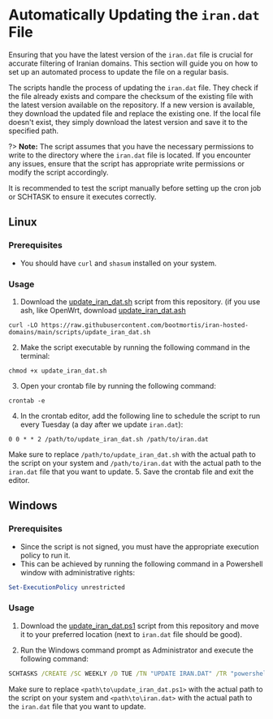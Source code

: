 # Automatically Updating the `iran.dat` File

Ensuring that you have the latest version of the `iran.dat` file is crucial for accurate filtering of Iranian domains. This section will guide you on how to set up an automated process to update the file on a regular basis.

The scripts handle the process of updating the `iran.dat` file. They check if the file already exists and compare the checksum of the existing file with the latest version available on the repository. If a new version is available, they download the updated file and replace the existing one. If the local file doesn't exist, they simply download the latest version and save it to the specified path.

?> **Note:** The script assumes that you have the necessary permissions to write to the directory where the `iran.dat` file is located. If you encounter any issues, ensure that the script has appropriate write permissions or modify the script accordingly.

It is recommended to test the script manually before setting up the cron job or SCHTASK to ensure it executes correctly.

## Linux

### Prerequisites

-   You should have `curl` and `shasum` installed on your system.

### Usage

1. Download the [update_iran_dat.sh](https://github.com/bootmortis/iran-hosted-domains/blob/main/scripts/update_iran_dat.sh) script from this repository. (if you use ash, like OpenWrt, download [update_iran_dat.ash](https://github.com/bootmortis/iran-hosted-domains/blob/main/scripts/update_iran_dat.ash)

```shell
curl -LO https://raw.githubusercontent.com/bootmortis/iran-hosted-domains/main/scripts/update_iran_dat.sh
```

2. Make the script executable by running the following command in the terminal:

```shell
chmod +x update_iran_dat.sh
```

3. Open your crontab file by running the following command:

```shell
crontab -e
```

4. In the crontab editor, add the following line to schedule the script to run every Tuesday (a day after we update `iran.dat`):

```shell
0 0 * * 2 /path/to/update_iran_dat.sh /path/to/iran.dat
```

Make sure to replace `/path/to/update_iran_dat.sh` with the actual path to the script on your system and `/path/to/iran.dat` with the actual path to the `iran.dat` file that you want to update. 5. Save the crontab file and exit the editor.

## Windows

### Prerequisites

-   Since the script is not signed, you must have the appropriate execution policy to run it.
-   This can be achieved by running the following command in a Powershell window with administrative rights:

```powershell
Set-ExecutionPolicy unrestricted
```

### Usage

1. Download the [update_iran_dat.ps1](https://github.com/bootmortis/iran-hosted-domains/blob/main/scripts/update_iran_dat.ps1) script from this repository and move it to your preferred location (next to `iran.dat` file should be good).

2. Run the Windows command prompt as Administrator and execute the following command:

```cmd
SCHTASKS /CREATE /SC WEEKLY /D TUE /TN "UPDATE IRAN.DAT" /TR "powershell -File '<path\to\update_iran_dat.ps1>' '<path\to\iran.dat>'" /ST 19:00
```

Make sure to replace `<path\to\update_iran_dat.ps1>` with the actual path to the script on your system and `<path\to\iran.dat>` with the actual path to the `iran.dat` file that you want to update.
